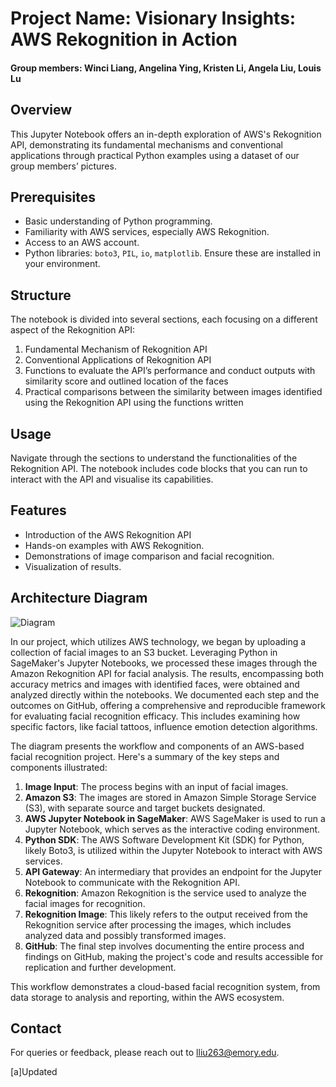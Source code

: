 # Project Name: Visionary Insights: AWS Rekognition in Action
#### Group members: Winci Liang, Angelina Ying, Kristen Li, Angela Liu, Louis Lu


## Overview
This Jupyter Notebook offers an in-depth exploration of AWS's Rekognition API, demonstrating its fundamental mechanisms and conventional applications through practical Python examples using a dataset of our group members’ pictures.


## Prerequisites
- Basic understanding of Python programming.
- Familiarity with AWS services, especially AWS Rekognition.
- Access to an AWS account.
- Python libraries: `boto3`, `PIL`, `io`, `matplotlib`. Ensure these are installed in your environment.




## Structure
The notebook is divided into several sections, each focusing on a different aspect of the Rekognition API:
1. Fundamental Mechanism of Rekognition API
2. Conventional Applications of Rekognition API
3. Functions to evaluate the API’s performance and conduct outputs with similarity score and outlined location of the faces
4. Practical comparisons between the similarity between images identified using the Rekognition API using the functions written




## Usage
Navigate through the sections to understand the functionalities of the Rekognition API. The notebook includes code blocks that you can run to interact with the API and visualise its capabilities.


## Features
- Introduction of the AWS Rekognition API
- Hands-on examples with AWS Rekognition.
- Demonstrations of image comparison and facial recognition.
- Visualization of results.


## Architecture Diagram
![Diagram](/path/to/image.png)
  

In our project, which utilizes AWS technology, we began by uploading a collection of facial images to an S3 bucket. Leveraging Python in SageMaker's Jupyter Notebooks, we processed these images through the Amazon Rekognition API for facial analysis. The results, encompassing both accuracy metrics and images with identified faces, were obtained and analyzed directly within the notebooks. We documented each step and the outcomes on GitHub, offering a comprehensive and reproducible framework for evaluating facial recognition efficacy. This includes examining how specific factors, like facial tattoos, influence emotion detection algorithms.


The diagram presents the workflow and components of an AWS-based facial recognition project. Here's a summary of the key steps and components illustrated:


1. **Image Input**: The process begins with an input of facial images.
2. **Amazon S3**: The images are stored in Amazon Simple Storage Service (S3), with separate source and target buckets designated.
3. **AWS Jupyter Notebook in SageMaker**: AWS SageMaker is used to run a Jupyter Notebook, which serves as the interactive coding environment.
4. **Python SDK**: The AWS Software Development Kit (SDK) for Python, likely Boto3, is utilized within the Jupyter Notebook to interact with AWS services.
5. **API Gateway**: An intermediary that provides an endpoint for the Jupyter Notebook to communicate with the Rekognition API.
6. **Rekognition**: Amazon Rekognition is the service used to analyze the facial images for recognition.
7. **Rekognition Image**: This likely refers to the output received from the Rekognition service after processing the images, which includes analyzed data and possibly transformed images.
8. **GitHub**: The final step involves documenting the entire process and findings on GitHub, making the project's code and results accessible for replication and further development.


This workflow demonstrates a cloud-based facial recognition system, from data storage to analysis and reporting, within the AWS ecosystem.






## Contact
For queries or feedback, please reach out to lliu263@emory.edu.




[a]Updated
